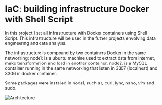 # IaC: building infrastructure Docker with Shell Script

In this project I set all infrastructure with Docker containers using Shell Script.
This infrastructure will be used in the futher projects envolving data engineering and data analysis.

The infrastructure is compound by two containers Docker in the same networking:
node1: is a ubuntu machine used to extract data from internet, make transformation and load in another container.
node2: is a MySQL container running in the same networking that listen in 3307 (localhost) and 3306 in docker container.

Some packages were installed in node1, such as, curl, lynx, nano, vim and sudo.


![Architecture](https://github.com/emsamarante/IaC-shellScript-docker/tree/main/IacWithShellScript.png)
